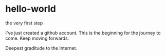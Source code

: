 # hello-world

the very first step

I've just created a github account. This is the beginning for the journey to come. 
Keep moving forwards.

Deepest graditude to the Internet.

